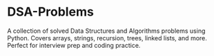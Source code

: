 # DSA-Problems
A collection of solved Data Structures and Algorithms problems using Python. Covers arrays, strings, recursion, trees, linked lists, and more. Perfect for interview prep and coding practice.
